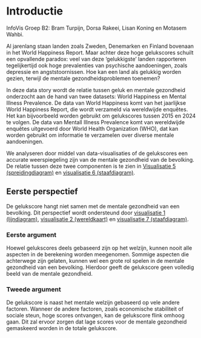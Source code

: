 # Introductie

InfoVis Groep B2: Bram Turpijn, Dorsa Rakeei, Lisan Koning en Motasem Wahbi.

Al jarenlang staan landen zoals Zweden, Denemarken en Finland bovenaan in het World Happiness Report. Maar achter deze hoge gelukscores schuilt een opvallende paradox: veel van deze ‘gelukkigste’ landen rapporteren tegelijkertijd ook hoge prevalenties van psychische aandoeningen, zoals depressie en angststoornissen. Hoe kan een land als gelukkig worden gezien, terwijl de mentale gezondheidsproblemen toenemen?

In deze data story wordt de relatie tussen geluk en mentale gezondheid onderzocht aan de hand van twee datasets: World Happiness en Mental Illness Prevalence. De data van World Happiness komt van het jaarlijkse World Happiness Report, die wordt verzameld via wereldwijde enquêtes. Het kan bijvoorbeeld worden gebruikt om gelukscores tussen 2015 en 2024 te volgen. De data van Mentall Illness Prevalence komt van wereldwijde enquêtes uitgevoerd door World Health Organization (WHO), dat kan worden gebruikt om informatie te verzamelen over diverse mentale aandoeningen.

We analyseren door middel van data-visualisaties of de gelukscores een accurate weerspiegeling zijn van de mentale gezondheid van de bevolking. De relatie tussen deze twee componenten is te zien in [Visualisatie 5 (spreidingdiagram)](../notebooks/datastory.ipynb#dd542edf) en [visualisatie 6 (staafdiagram)](../notebooks/datastory.ipynb#d16a7711).

## Eerste perspectief
De gelukscore hangt niet samen met de mentale gezondheid van een bevolking. Dit perspectief wordt ondersteund door [visualisatie 1 (lijndiagram)](../notebooks/datastory.ipynb#552c300c), [visualisatie 2 (wereldkaart)](../notebooks/datastory.ipynb#62d0f355) en [visualisatie 7 (staafdiagram)](../notebooks/datastory.ipynb#ab333e90).

### Eerste argument
Hoewel gelukscores deels gebaseerd zijn op het welzijn, kunnen nooit alle aspecten in de berekening worden meegenomen. Sommige aspecten die achterwege zijn gelaten, kunnen wel een grote rol spelen in de mentale gezondheid van een bevolking. Hierdoor geeft de gelukscore geen volledig beeld van de mentale gezondheid.

### Tweede argument
De gelukscore is naast het mentale welzijn gebaseerd op vele andere factoren. Wanneer de andere factoren, zoals economische stabiliteit of sociale steun, hoge scores ontvangen, kan de gelukscore flink omhoog gaan. Dit zal ervoor zorgen dat lage scores voor de mentale gezondheid gemaskeerd worden in de totale gelukscore.

###